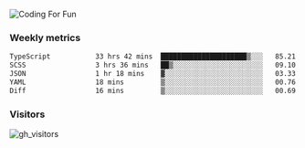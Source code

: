 ![Coding For Fun](https://glitch-art.vercel.app/api/simple?word=<Rise%20/>)

### Weekly metrics

<!--START_SECTION:waka-->

```txt
TypeScript           33 hrs 42 mins  █████████████████████▒░░░   85.21 %
SCSS                 3 hrs 36 mins   ██▒░░░░░░░░░░░░░░░░░░░░░░   09.10 %
JSON                 1 hr 18 mins    ▓░░░░░░░░░░░░░░░░░░░░░░░░   03.33 %
YAML                 18 mins         ▒░░░░░░░░░░░░░░░░░░░░░░░░   00.76 %
Diff                 16 mins         ▒░░░░░░░░░░░░░░░░░░░░░░░░   00.69 %
```

<!--END_SECTION:waka-->


### Visitors
![gh_visitors](https://profile-counter.glitch.me/okyiww/count.svg)